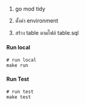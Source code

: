 1. go mod tidy

2. ตั้งค่า environment 

3. สร้าง table ตามไฟล์ table.sql 

#### Run local

```shell
# run local
make run 
```

#### Run Test

```shell
# run test 
make test
```
